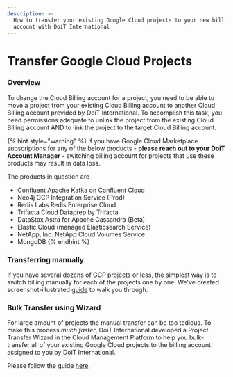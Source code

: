 ```yaml
---
description: >-
  How to transfer your existing Google Cloud projects to your new billing
  account with DoiT International
---
```


# Transfer Google Cloud Projects

### Overview

To change the Cloud Billing account for a project, you need to be able to move a project from your existing Cloud Billing account to another Cloud Billing account provided by DoiT International. To accomplish this task, you need permissions adequate to unlink the project from the existing Cloud Billing account AND to link the project to the target Cloud Billing account. 

{% hint style="warning" %}
If you have Google Cloud Marketplace subscriptions for any of the below products - **please reach out to your DoiT Account Manager** - switching billing account for projects that use these products may result in data loss.

The products in question are

* Confluent Apache Kafka on Confluent Cloud
* Neo4j GCP Integration Service \(Prod\)
* Redis Labs Redis Enterprise Cloud
* Trifacta Cloud Dataprep by Trifacta
* DataStax Astra for Apache Cassandra \(Beta\)
* Elastic Cloud \(managed Elasticsearch Service\)
* NetApp, Inc. NetApp Cloud Volumes Service
* MongoDB
{% endhint %}

### Transferring manually

If you have several dozens of GCP projects or less, the simplest way is to switch billing manually for each of the projects one by one. We've created screenshot-illustrated [guide](transfer-manually.md) to walk you through.

### Bulk Transfer using Wizard

For large amount of projects the manual transfer can be too tedious. To make this process _much faster_, DoiT International developed a Project Transfer Wizard  in the Cloud Management Platform to help you bulk-transfer all of your existing Google Cloud projects to the billing account assigned to you by DoiT International.

Please follow the guide [here](bulk-transfer-using-wizard.md).



